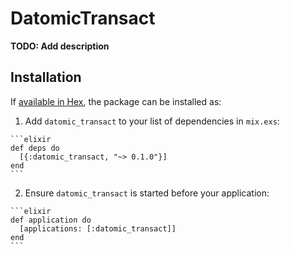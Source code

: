 # DatomicTransact

**TODO: Add description**

## Installation

If [available in Hex](https://hex.pm/docs/publish), the package can be installed as:

  1. Add `datomic_transact` to your list of dependencies in `mix.exs`:

    ```elixir
    def deps do
      [{:datomic_transact, "~> 0.1.0"}]
    end
    ```

  2. Ensure `datomic_transact` is started before your application:

    ```elixir
    def application do
      [applications: [:datomic_transact]]
    end
    ```

